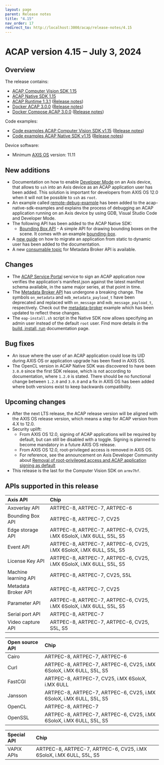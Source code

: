 ```yaml
---
layout: page
parent: Release notes
title: "4.15"
nav_order: 17
redirect_to: http://localhost:3000/acap/release-notes/4.15
---
```


# ACAP version 4.15 – July 3, 2024

## Overview

The release contains:

- [ACAP Computer Vision SDK 1.15](https://github.com/AxisCommunications/acap-computer-vision-sdk/releases/tag/1.15)
- [ACAP Native SDK 1.15](https://github.com/AxisCommunications/acap-native-sdk/releases/tag/1.15)
- [ACAP Runtime 1.3.1](https://github.com/AxisCommunications/acap-runtime/tree/1.3.1)
  ([Release notes](https://github.com/AxisCommunications/acap-runtime/releases/tag/1.3.1))
- [Docker ACAP 3.0.0](https://github.com/AxisCommunications/docker-acap/tree/3.0.0)
  ([Release notes](https://github.com/AxisCommunications/docker-acap/releases/tag/3.0.0))
- [Docker Compose ACAP 3.0.0](https://github.com/AxisCommunications/docker-compose-acap/tree/3.0.0)
  ([Release notes](https://github.com/AxisCommunications/docker-compose-acap/releases/tag/3.0.0))

Code examples:

- [Code examples ACAP Computer Vision SDK v1.15](https://github.com/AxisCommunications/acap-computer-vision-sdk-examples/tree/v1.15)
  ([Release notes](https://github.com/AxisCommunications/acap-computer-vision-sdk-examples/releases/tag/v1.15))
- [Code examples ACAP Native SDK v1.15](https://github.com/AxisCommunications/acap-native-sdk-examples/tree/v1.15)
  ([Release notes](https://github.com/AxisCommunications/acap-native-sdk-examples/releases/tag/v1.15))

Device software:

- Minimum [AXIS OS](https://www.axis.com/support/device-software) version: 11.11

## New additions

- Documentation on how to enable [Developer Mode](../get-started/set-up-developer-environment/set-up-device-advanced#developer-mode) on an Axis device, that allows to `ssh` into an Axis device as an ACAP application user has been added. This solution is important for developers from AXIS OS 12.0 when it will not be possible to `ssh` as `root`.
- An example called [remote-debug-example](https://github.com/AxisCommunications/acap-native-sdk-examples/tree/main/remote-debug-example) has been added to the acap-native-sdk-examples and explains the process of debugging an ACAP application running on an Axis device by using GDB, Visual Studio Code and Developer Mode.
- The following API has been added to the ACAP Native SDK:
  - [Bounding Box API](../api/native-sdk-api#bounding-box-api) - A simple API for drawing bounding boxes on the scene. It comes with an example [bounding-box](https://github.com/AxisCommunications/acap-native-sdk-examples/tree/main/bounding-box).
- A [new guide](../develop/user-selection) on how to migrate an application from static to dynamic user has been added to the documentation.
- A new [consumable topic](https://axiscommunications.github.io/acap-documentation/docs/api/src/api/message-broker/html/standard_topics.html) for Metadata Broker API is available.

## Changes

- The [ACAP Service Portal](https://axiscommunications.github.io/acap-documentation/docs/service/acap-service-portal) service to sign an ACAP application now verifies the application's manifest.json against the latest manifest schema available, in the same major series, at that point in time.
- The [Metadata Broker API](../api/native-sdk-api#message-broker-api) has undergone a breaking change.
The symbols `on_metadata` and `mdb_metadata_payload_t` have been deprecated and replaced with `on_message` and `mdb_message_payload_t`, respectively. Check out the [metadata-broker](https://github.com/AxisCommunications/acap-native-sdk-examples/tree/main/message-broker/consume-analytics-scene-description) example which has been updated to reflect these changes.
- The `eap-install.sh` script in the Native SDK now allows specifying an admin user instead of the default `root` user. Find more details in the [build, install, run](../develop/build-install-run.html#install-the-application) documentation page.

## Bug fixes

- An issue where the user of an ACAP application could lose its UID during AXIS OS or application upgrade has been fixed in AXIS OS.
- The OpenCL version in ACAP Native SDK was discovered to have been `3.0.0` since the first SDK release, which is not according to documentation, where `1.2.0` is stated.
There should be no functional change between `1.2.0` and `3.0.0` and a fix in AXIS OS has been added where both versions exist to keep backwards compatibility.

## Upcoming changes

- After the next LTS release, the ACAP release version will be aligned with the AXIS OS release version, which means a step for ACAP version from 4.X to 12.0.
- Security uplift:
  - From AXIS OS 12.0, signing of ACAP applications will be required by default, but can still be disabled with a toggle. Signing is planned to become mandatory in a future AXIS OS release.
  - From AXIS OS 12.0, root-privileged access is removed in AXIS OS.
  - For reference, see the announcement on Axis Developer Community about [Removal of root-privileged access and ACAP application signing as default](https://www.axis.com/developer-community/news/axis-os-root-acap-signing)
- This release is the last for the Computer Vision SDK on `armv7hf`.

## APIs supported in this release

Axis API             | Chip
:--                  | :--
Axoverlay API        | ARTPEC-8, ARTPEC-7, ARTPEC-6
Bounding Box API     | ARTPEC-8, ARTPEC-7, CV25
Edge storage API     | ARTPEC-8, ARTPEC-7, ARTPEC-6, CV25, i.MX 6SoloX, i.MX 6ULL, S5L, S5
Event API            | ARTPEC-8, ARTPEC-7, ARTPEC-6, CV25, i.MX 6SoloX, i.MX 6ULL, S5L, S5
License Key API      | ARTPEC-8, ARTPEC-7, ARTPEC-6, CV25, i.MX 6SoloX, i.MX 6ULL, S5L, S5
Machine learning API | ARTPEC-8, ARTPEC-7, CV25, S5L
Metadata Broker API  | ARTPEC-8, ARTPEC-7, CV25
Parameter API        | ARTPEC-8, ARTPEC-7, ARTPEC-6, CV25, i.MX 6SoloX, i.MX 6ULL, S5L, S5
Serial port API      | ARTPEC-8, ARTPEC-7
Video capture API    | ARTPEC-8, ARTPEC-7, ARTPEC-6, CV25, S5L, S5

Open source API      | Chip
:--                  | :--
Cairo                | ARTPEC-8, ARTPEC-7, ARTPEC-6
Curl                 | ARTPEC-8, ARTPEC-7, ARTPEC-6, CV25, i.MX 6SoloX, i.MX 6ULL, S5L, S5
FastCGI              | ARTPEC-8, ARTPEC-7, CV25, i.MX 6SoloX, i.MX 6ULL
Jansson              | ARTPEC-8, ARTPEC-7, ARTPEC-6, CV25, i.MX 6SoloX, i.MX 6ULL, S5L, S5
OpenCL               | ARTPEC-8, ARTPEC-7
OpenSSL              | ARTPEC-8, ARTPEC-7, ARTPEC-6, CV25, i.MX 6SoloX, i.MX 6ULL, S5L, S5

Special API          | Chip
:--                  | :--
VAPIX APIs           | ARTPEC-8, ARTPEC-7, ARTPEC-6, CV25, i.MX 6SoloX, i.MX 6ULL, S5L, S5
